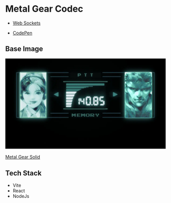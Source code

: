 # Metal Gear Codec

- [Web Sockets]('https://www.youtube.com/watch?v=KE8Hy6YNWYY&t=2271s')

- [CodePen]("https://codepen.io/Mobius1/pen/dOyZEM?editors=1100")

## Base Image

![codec](./src/assets/codec.webp)

[Metal Gear Solid]("https://www.mundodeportivo.com/alfabeta/multiplataforma/metal-gear-solid-el-codec-contiene-algunos-de-los-mejores-secretos-de-la-saga-d-113543")

## Tech Stack

- Vite
- React
- NodeJs